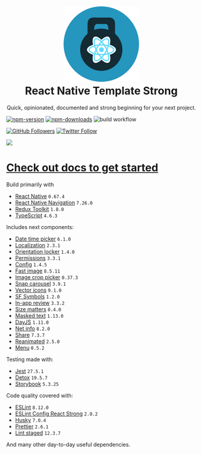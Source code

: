 <h1 align="center">
    <img src="./website/static/img/strong.png" alt="strong"/>
    <br/>
    React Native Template Strong
    <br/>
</h1>

<p align="center">
    Quick, opinionated, documented and strong beginning for your next project.
</p>

[![npm-version](https://img.shields.io/npm/v/react-native-template-strong)](https://www.npmjs.com/package/react-native-template-strong)
[![npm-downloads](https://img.shields.io/npm/dt/react-native-template-strong)](https://www.npmjs.com/package/react-native-template-strong)
![build workflow](https://github.com/svbutko/react-native-template-strong/actions/workflows/build.yml/badge.svg?branch=main)

[![GitHub Followers](https://img.shields.io/github/followers/svbutko?label=Follow%20%40svbutko&style=social)](https://github.com/svbutko)
[![Twitter Follow](https://img.shields.io/twitter/follow/svbutko?label=Follow%20%40svbutko&style=social)](https://twitter.com/svbutko)

<a href="https://www.buymeacoffee.com/svbutko"><img src="https://img.buymeacoffee.com/button-api/?text=Buy me a coffee&emoji=&slug=svbutko&button_colour=FFDD00&font_colour=000000&font_family=Cookie&outline_colour=000000&coffee_colour=ffffff"></a>

# [Check out docs to get started](https://svbutko.github.io/react-native-template-strong/)

Build primarily with
- [React Native](https://reactnative.dev) `0.67.4`
- [React Native Navigation](https://wix.github.io/react-native-navigation/docs/before-you-start/) `7.26.0`
- [Redux Toolkit](https://redux-toolkit.js.org) `1.8.0`
- [TypeScript](https://www.typescriptlang.org) `4.6.3`

Includes next components:
- [Date time picker](https://github.com/react-native-datetimepicker/datetimepicker) `6.1.0`
- [Localization](https://github.com/stefalda/ReactNativeLocalization) `2.3.1`
- [Orientation locker](https://github.com/wonday/react-native-orientation-locker) `1.4.0`
- [Permissions](https://github.com/zoontek/react-native-permissions) `3.3.1`
- [Config](https://github.com/luggit/react-native-config) `1.4.5`
- [Fast image](https://github.com/DylanVann/react-native-fast-image) `8.5.11`
- [Image crop picker](https://github.com/ivpusic/react-native-image-crop-picker) `0.37.3`
- [Snap carousel](https://github.com/meliorence/react-native-snap-carousel) `3.9.1`
- [Vector icons](https://github.com/oblador/react-native-vector-icons) `9.1.0`
- [SF Symbols](https://github.com/birkir/react-native-sfsymbols) `1.2.0`
- [In-app review](https://github.com/MinaSamir11/react-native-in-app-review) `3.3.2`
- [Size matters](https://github.com/nirsky/react-native-size-matters) `0.4.0`
- [Masked text](https://github.com/benhurott/react-native-masked-text) `1.13.0`
- [DayJS](https://github.com/iamkun/dayjs/) `1.11.0`
- [Net info](https://github.com/react-native-netinfo/react-native-netinfo) `8.2.0`
- [Share](https://github.com/react-native-share/react-native-share) `7.3.7`
- [Reanimated](https://github.com/software-mansion/react-native-reanimated) `2.5.0`
- [Menu](https://github.com/react-native-menu/menu) `0.5.2`

Testing made with:
- [Jest](https://github.com/facebook/jest) `27.5.1`
- [Detox](https://github.com/wix/Detox) `19.5.7`
- [Storybook](https://storybook.js.org/tutorials/intro-to-storybook/react-native/en/get-started/) `5.3.25`

Code quality covered with:
- [ESLint](https://github.com/eslint/eslint) `8.12.0`
- [ESLint Config React Strong](https://github.com/svbutko/eslint-config-react-strong) `2.0.2`
- [Husky](https://github.com/typicode/husky) `7.0.4`
- [Prettier](https://github.com/prettier/prettier) `2.6.1`
- [Lint staged](https://github.com/okonet/lint-staged) `12.3.7`

And many other day-to-day useful dependencies.
